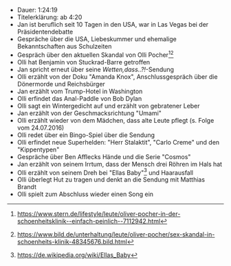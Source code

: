 - Dauer: 1:24:19
- Titelerklärung: ab 4:20
- Jan ist beruflich seit 10 Tagen in den USA, war in Las Vegas bei der Präsidentendebatte
- Gespräche über die USA, Liebeskummer und ehemalige Bekanntschaften aus Schulzeiten
- Gespräch über den aktuellen Skandal von Olli Pocher[^1][^2]
- Olli hat Benjamin von Stuckrad-Barre getroffen
- Jan spricht erneut über seine *Wetten,dass..?!*-Sendung
- Olli erzählt von der Doku "Amanda Knox", Anschlussgespräch über die Dönermorde und Reichsbürger
- Jan erzählt vom Trump-Hotel in Washington
- Olli erfindet das Anal-Paddle von Bob Dylan
- Olli sagt ein Wintergedicht auf und erzählt von gebratener Leber
- Jan erzählt von der Geschmacksrichtung "Umami"
- Olli erzählt wieder von dem Mädchen, dass alte Leute pflegt (s. Folge vom 24.07.2016)
- Olli redet über ein Bingo-Spiel über die Sendung
- Olli erfindet neue Superhelden: "Herr Stalaktit", "Carlo Creme" und den "Kippentypen"
- Gespräche über Ben Afflecks Hände und die Serie "Cosmos"
- Jan erzählt von seinem Irrtum, dass der Mensch drei Röhren im Hals hat
- Olli erzählt von seinem Dreh bei "Ellas Baby"[^3] und Haarausfall
- Olli überlegt Hut zu tragen und denkt an die Sendung mit Matthias Brandt
- Olli spielt zum Abschluss wieder einen Song ein

[^1]: https://www.stern.de/lifestyle/leute/oliver-pocher-in-der-schoenheitsklinik--einfach-peinlich--7112942.html
[^2]: https://www.bild.de/unterhaltung/leute/oliver-pocher/sex-skandal-in-schoenheits-klinik-48345676.bild.html
[^3]: https://de.wikipedia.org/wiki/Ellas_Baby
